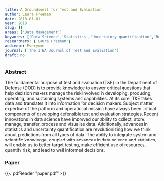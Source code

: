 ```yaml
---
title: A Groundswell for Test and Evaluation
author: Laura Freeman
date: 2018-01-01
year: 2018
slug: []
areas: ['Data Management']
keywords: ['Data Science','Statistics','Uncertainty quantification','Reform test and evaluation']
researchers: ['Laura Freeman']
audience: Everyone
journal: ['The ITEA Journal of Test and Evaluation']
draft: no
---
```




### Abstract

The fundamental purpose of test and evaluation (T&E) in the Department of Defense (DOD) is to provide knowledge to answer critical questions that help decision makers manage the risk involved in developing, producing, operating, and sustaining systems and capabilities. At its core, T&E takes data and translates it into information for decision makers. Subject matter expertise of the platform and operational mission have always been critical components of developing defensible test and evaluation strategies. Recent innovations in data science have improved our ability to collect, store, manage, transfer, process and visualize data. Additionally, advances in statistics and uncertainty quantification are revolutionizing how we think about predictions from all types of data. The ability to integrate system and scientific knowledge, coupled with advances in data science and statistics, will enable us to better target testing, make efficient use of resources, quantify risk, and lead to well informed decisions.



### Paper 
 {{< pdfReader "paper.pdf" >}}


